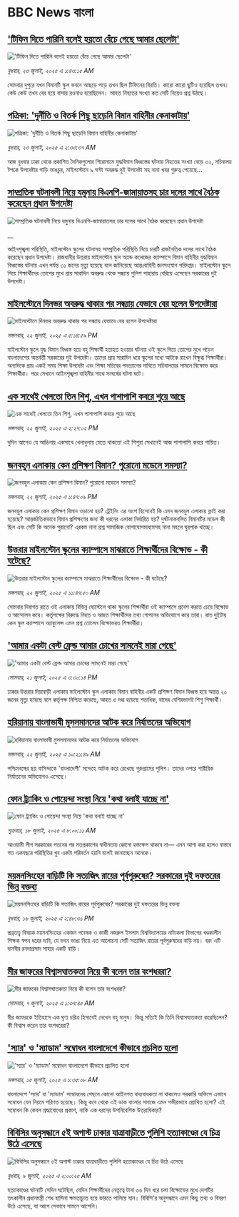 # BBC News বাংলা## ['টিফিন দিতে পারিনি বলেই হয়তো বেঁচে গেছে আমার ছেলেটা'](https://www.bbc.com/bengali/articles/c07d4n1vxl1o?at_campaign=githubrss)!['টিফিন দিতে পারিনি বলেই হয়তো বেঁচে গেছে আমার ছেলেটা'](https://ichef.bbci.co.uk/ace/ws/240/cpsprodpb/34db/live/480665e0-670d-11f0-97e0-491eb8268629.jpg)_বুধবার, ২৩ জুলাই, ২০২৫ এ ১:৪৩:১৫ AM_সোমবার দুপুরে যখন বিমানটি স্কুল ভবনে আছড়ে পড়ে তখন ছিল টিফিনের বিরতি। কারো কারো ছুটিও হয়েছিল তখন। কেউ কেউ তখন বের হয়ে বাসায় রওনাও হয়েছিলেন। আহত নিহতের সংখ্যা কত সেটি নিয়েও প্রশ্ন উঠছে।## [পত্রিকা: 'দুর্নীতি ও বিতর্ক পিছু ছাড়েনি বিমান বাহিনীর কেনাকাটায়'](https://www.bbc.com/bengali/articles/cj4er25xyp7o?at_campaign=githubrss)![পত্রিকা: 'দুর্নীতি ও বিতর্ক পিছু ছাড়েনি বিমান বাহিনীর কেনাকাটায়'](https://ichef.bbci.co.uk/ace/ws/240/cpsprodpb/899a/live/b43dd1f0-676a-11f0-8dbd-f3d32ebd3327.jpg)_বুধবার, ২৩ জুলাই, ২০২৫ এ ২:৩৩:৩৭ AM_আজ বুধবার ঢাকা থেকে প্রকাশিত দৈনিকগুলোর শিরোনামে যুদ্ধবিমান বিধ্বস্তের ঘটনায় নিহতের সংখ্যা বেড়ে ৩২, সচিবালয় টপকে উপদেষ্টার গাড়ি ভাঙচুর, মাইলস্টোনে ৯ ঘণ্টা অবরুদ্ধ দুই উপদেষ্টা সহ নানা খবর গুরুত্ব পেয়েছে…## [সাম্প্রতিক ঘটনাবলী নিয়ে যমুনায় বিএনপি-জামায়াতসহ চার দলের সাথে বৈঠক করেছেন প্রধান উপদেষ্টা](https://www.bbc.co.uk/bengali/live/cm20dppvjlpt?at_campaign=githubrss)![সাম্প্রতিক ঘটনাবলী নিয়ে যমুনায় বিএনপি-জামায়াতসহ চার দলের সাথে বৈঠক করেছেন প্রধান উপদেষ্টা](https://ichef.bbci.co.uk/ace/standard/240/cpsprodpb/6786/live/32fbf580-6716-11f0-af20-030418be2ca5.jpg)__আইনশৃঙ্খলা পরিস্থিতি, মাইলস্টোন স্কুলের ঘটনাসহ সাম্প্রতিক পরিস্থিতি নিয়ে চারটি রাজনৈতিক দলের সাথে বৈঠক করেছেন প্রধান উপদেষ্টা। রাজধানীর উত্তরায় মাইলস্টোন স্কুল অ্যান্ড কলেজের ক্যাম্পাসে বিমান বাহিনীর যুদ্ধবিমান বিধ্বস্তের ঘটনায় এখন পর্যন্ত ৩১ জনের মৃত্যু হয়েছে বলে জানিয়েছে আন্তঃবাহিনী জনসংযোগ পরিদপ্তর। মাইলস্টোন স্কুলে গিয়ে শিক্ষার্থীদের তোপের মুখে প্রায় সারাদিন অবরুদ্ধ থেকে সন্ধ্যায় পুলিশ পাহারায় বেরিয়ে এসেছেন সরকারের দুই উপদেষ্টা।## [মাইলস্টোনে দিনভর অবরুদ্ধ থাকার পর সন্ধ্যায় যেভাবে বের হলেন উপদেষ্টারা](https://www.bbc.com/bengali/articles/crk6yk87v3jo?at_campaign=githubrss)![মাইলস্টোনে দিনভর অবরুদ্ধ থাকার পর সন্ধ্যায় যেভাবে বের হলেন উপদেষ্টারা](https://ichef.bbci.co.uk/ace/ws/240/cpsprodpb/71b6/live/59e90000-671d-11f0-8139-991899391ed8.jpg)_মঙ্গলবার, ২২ জুলাই, ২০২৫ এ ৫:১৪:৫৯ PM_মাইলস্টোন স্কুলে যুদ্ধ বিমান বিধ্বস্ত হয়ে বহু শিক্ষার্থী হতাহত হওয়ার ঘটনায় ওই স্কুলে গিয়ে তোপের মুখে পড়েন বাংলাদেশের অন্তর্বর্তী সরকারের দুই উপদেষ্টা। তাদের প্রায় সারাদিন ধরে স্কুলের মধ্যে আটকে রাখেন বিক্ষুব্ধ শিক্ষার্থীরা। অন্যদিকে প্রায় একই সময় শিক্ষা উপদেষ্টা এবং শিক্ষা সচিবের পদত্যাগের দাবিতে সচিবালয়ের সামনে বিক্ষোভ করে শিক্ষার্থীরা। পরে সেখানে আইনশৃঙ্খলা বাহিনীর সাথে সংঘর্ষের ঘটনা ঘটে।## [এক সাথেই খেলতো তিন শিশু, এখন পাশাপাশি কবরে শুয়ে আছে](https://www.bbc.com/bengali/articles/c75r2n3gwr9o?at_campaign=githubrss)![এক সাথেই খেলতো তিন শিশু, এখন পাশাপাশি কবরে শুয়ে আছে](https://ichef.bbci.co.uk/ace/ws/240/cpsprodpb/fb31/live/e29d7c60-6703-11f0-8dbd-f3d32ebd3327.jpg)_মঙ্গলবার, ২২ জুলাই, ২০২৫ এ ২:২৭:০২ PM_দুদিন আগেও যে আঙিনায় একসাথে খেলাধুলায় মেতে থাকতো এই শিশুরা সেখানেই আজ পাশাপাশি কবরে শায়িত।## [জনবহুল এলাকায় কেন প্রশিক্ষণ বিমান? পুরোনো মডেলে সমস্যা?](https://www.bbc.com/bengali/articles/c39z889pr41o?at_campaign=githubrss)![জনবহুল এলাকায় কেন প্রশিক্ষণ বিমান? পুরোনো মডেলে সমস্যা?](https://ichef.bbci.co.uk/ace/ws/240/cpsprodpb/8200/live/c0dee730-66db-11f0-89ea-4d6f9851f623.jpg)_মঙ্গলবার, ২২ জুলাই, ২০২৫ এ ১:৪৭:০৯ PM_জনবহুল এলাকায় কেন প্রশিক্ষণ বিমান ওড়ানো হয়? ট্রেইনিং এর অংশ হিসেবেই কি এমন জনবহুল এলাকায় ফ্লাই করা হয়েছে? আন্তর্জাতিকভাবে বিমান প্রশিক্ষণের জন্য কী ধরনের এলাকা নির্ধারিত হয়? দুর্ঘটনাকবলিত বিমানটির মডেল কী ছিল এবং সেটি কি অনেক পুরানো? এরকম নানা প্রশ্ন সামাজিক যোগাযোগমাধ্যমসহ নানা মহলে ঘুরপাক খাচ্ছে।## [উত্তরার মাইলস্টোন স্কুলের ক্যাম্পাসে মাঝরাতে শিক্ষার্থীদের বিক্ষোভ - কী ঘটেছে?](https://www.bbc.com/bengali/articles/cn9yrwv8g3ro?at_campaign=githubrss)![উত্তরার মাইলস্টোন স্কুলের ক্যাম্পাসে মাঝরাতে শিক্ষার্থীদের বিক্ষোভ - কী ঘটেছে?](https://ichef.bbci.co.uk/ace/ws/240/cpsprodpb/a6f2/live/ce3da6e0-66eb-11f0-af20-030418be2ca5.jpg)_মঙ্গলবার, ২২ জুলাই, ২০২৫ এ ১১:৪৭:৫০ AM_সোমবার দিবাগত রাতে ওই এলাকায় বিভিন্ন হোস্টেলে থাকা স্কুলের শিক্ষার্থীরা ওই ক্যাম্পাসে প্রবেশ করতে চেয়ে বিক্ষোভ ও আন্দোলন করে। কর্তৃপক্ষের বিরুদ্ধে নিহত ও আহত শিক্ষার্থীদের তথ্য গোপনের অভিযোগে করে তারা। রাত দুইটায় কেন স্কুল ক্যাম্পাসে অ্যাম্বুলেন্স এমন প্রশ্ন তোলেন বিক্ষোভরত শিক্ষার্থীরা।## ['আমার একটা বেস্ট ফ্রেন্ড আমার চোখের সামনেই মারা গেছে'](https://www.bbc.com/bengali/articles/cdjxv2me41no?at_campaign=githubrss)!['আমার একটা বেস্ট ফ্রেন্ড আমার চোখের সামনেই মারা গেছে'](https://ichef.bbci.co.uk/ace/ws/240/cpsprodpb/da06/live/5342e3e0-6643-11f0-af20-030418be2ca5.jpg)_সোমবার, ২১ জুলাই, ২০২৫ এ ৩:৩০:১৪ PM_ঢাকার উত্তরার দিয়াবাড়ী এলাকায় মাইলস্টোন স্কুল এলাকায় বিমান বাহিনীর একটি প্রশিক্ষণ বিমান বিধ্বস্ত হয়ে অন্তত ২০ জনের মৃত্যু হয়েছে বলে কর্তৃপক্ষ নিশ্চিত করেছে, আহত ও দগ্ধ হয়েছে শতাধিক, যাদের বেশিরভাগই শিশু শিক্ষার্থী।## [হরিয়ানায় বাংলাভাষী মুসলমানদের আটক করে নির্যাতনের অভিযোগ](https://www.bbc.com/bengali/articles/c8d6zeyqrldo?at_campaign=githubrss)![হরিয়ানায় বাংলাভাষী মুসলমানদের আটক করে নির্যাতনের অভিযোগ](https://ichef.bbci.co.uk/ace/ws/240/cpsprodpb/fac0/live/8c0af1c0-6636-11f0-8dbd-f3d32ebd3327.jpg)_মঙ্গলবার, ২২ জুলাই, ২০২৫ এ ১০:২১:৪৯ AM_পশ্চিমবঙ্গের ছয় বাসিন্দাকে 'বাংলাদেশী' সন্দেহে আটক করে রেখেছে গুরুগ্রামের পুলিশ। তাদের ওপরে শারীরিক নির্যাতনের অভিযোগও এসেছে।## [ফোন ট্র্যাকিং ও গোয়েন্দা সংস্থা নিয়ে 'কথা বলাই যাচ্ছে না'](https://www.bbc.com/bengali/articles/cj9vd17zp8wo?at_campaign=githubrss)![ফোন ট্র্যাকিং ও গোয়েন্দা সংস্থা নিয়ে 'কথা বলাই যাচ্ছে না'](https://ichef.bbci.co.uk/ace/ws/240/cpsprodpb/9632/live/a084d100-63b3-11f0-af20-030418be2ca5.jpg)_শুক্রবার, ১৮ জুলাই, ২০২৫ এ ৮:০০:১১ AM_আওয়ামী লীগ সরকারের পতনের পর মতপ্রকাশের স্বাধীনতায় কোনো হস্তক্ষেপ থাকবে না–– এমন আশা করা হলেও বাস্তবে গত একবছরে পরিস্থিতির খুব একটা পরিবর্তন হয়নি বলেই জানাচ্ছেন অনেকে।## [ময়মনসিংহের বাড়িটি কি সত্যজিৎ রায়ের পূর্বপুরুষের? সরকারের দুই দফতরের ভিন্ন বক্তব্য](https://www.bbc.com/bengali/articles/cg4rwxwnwp9o?at_campaign=githubrss)![ময়মনসিংহের বাড়িটি কি সত্যজিৎ রায়ের পূর্বপুরুষের? সরকারের দুই দফতরের ভিন্ন বক্তব্য](https://ichef.bbci.co.uk/ace/ws/240/cpsprodpb/0b75/live/6233ec30-6249-11f0-abab-8562a9f802b4.jpg)_বুধবার, ১৬ জুলাই, ২০২৫ এ ২:৪৮:৩১ PM_প্রত্নতত্ত্ব বিষয়ক ময়মনসিংহের একজন গবেষক ও কাজী নজরুল ইসলাম বিশ্ববিদ্যালয়ের নাট্যকলা বিভাগের খণ্ডকালীন শিক্ষক স্বপন ধরের দাবি, যে ভবন ভাঙা নিয়ে এত আলোচনা সেটি সত্যজিৎ রায়ের পূর্বপুরুষদের বাড়ি নয়। বরং এটি দানবীর রনদাপ্রসাদ সাহার একটি বাড়ি।## [মীর জাফরের বিশ্বাসঘাতকতা নিয়ে কী বলেন তার বংশধররা?](https://www.bbc.com/bengali/articles/c6250ggd56do?at_campaign=githubrss)![মীর জাফরের বিশ্বাসঘাতকতা নিয়ে কী বলেন তার বংশধররা?](https://ichef.bbci.co.uk/ace/ws/240/cpsprodpb/7271/live/91ad68c0-5997-11f0-9074-8989d8c97d87.jpg)_সোমবার, ৭ জুলাই, ২০২৫ এ ১:৩৭:৪৫ AM_মীর জাফরকে ইতিহাসে এক ঘৃণ্য চরিত্র হিসাবেই দেখেন বহু মানুষ। কিন্তু সত্যিই কি তিনি বিশ্বাসঘাতকতা করেছিলেন? কী বিশ্বাস করেন তার বংশধরেরা?## ['স্যার' ও 'ম্যাডাম' সম্বোধন বাংলাদেশে কীভাবে প্রচলিত হলো](https://www.bbc.com/bengali/articles/c0m8280knvno?at_campaign=githubrss)!['স্যার' ও 'ম্যাডাম' সম্বোধন বাংলাদেশে কীভাবে প্রচলিত হলো](https://ichef.bbci.co.uk/ace/ws/240/cpsprodpb/93ec/live/f96e5b90-60bd-11f0-b196-07ff28f1d524.jpg)_মঙ্গলবার, ১৫ জুলাই, ২০২৫ এ ১:৩৫:০৮ AM_বাংলাদেশে 'স্যার' বা 'ম্যাডাম' সম্বোধনের পেছনে কোনো আইনগত বাধ্যবাধকতা না থাকলেও সরকারি অফিসে এভাবে সম্বোধন যেন নিয়মে পরিণত হয়েছে। কিন্তু কবে থেকে এই ডাক বাংলার সমাজে এমন গভীরভাবে প্রোথিত হলো? এই সম্বোধন কি কেবল শ্রদ্ধাবোধের প্রকাশ, নাকি এক ধরনের উপনিবেশিক উত্তরাধিকার?## [বিবিসির অনুসন্ধানে ৫ই অগাস্ট ঢাকার যাত্রাবাড়ীতে পুলিশি হত্যাকাণ্ডের যে চিত্র উঠে এসেছে](https://www.bbc.com/bengali/articles/ce9x120d74yo?at_campaign=githubrss)![বিবিসির অনুসন্ধানে ৫ই অগাস্ট ঢাকার যাত্রাবাড়ীতে পুলিশি হত্যাকাণ্ডের যে চিত্র উঠে এসেছে](https://ichef.bbci.co.uk/ace/ws/240/cpsprodpb/f4e7/live/69ad1a10-5c70-11f0-960d-e9f1088a89fe.png)_বুধবার, ৯ জুলাই, ২০২৫ এ ২:০০:২৫ AM_হত্যাকাণ্ডের ঘটনাটি সেদিন ঘটেছিল, যেদিন শিক্ষার্থীদের নেতৃত্বে টানা ৩৬ দিন ধরে চলা বিক্ষোভের মুখে দেশটির তৎকালীন প্রধানমন্ত্রী শেখ হাসিনা ক্ষমতাচ্যুত হয়ে ভারতে পালিয়ে যান। বিবিসি'র অনুসন্ধানে এমন কিছু তথ্য ও বিবরণ উঠে এসেছে, যা আগে সেভাবে সামনে আসেনি।